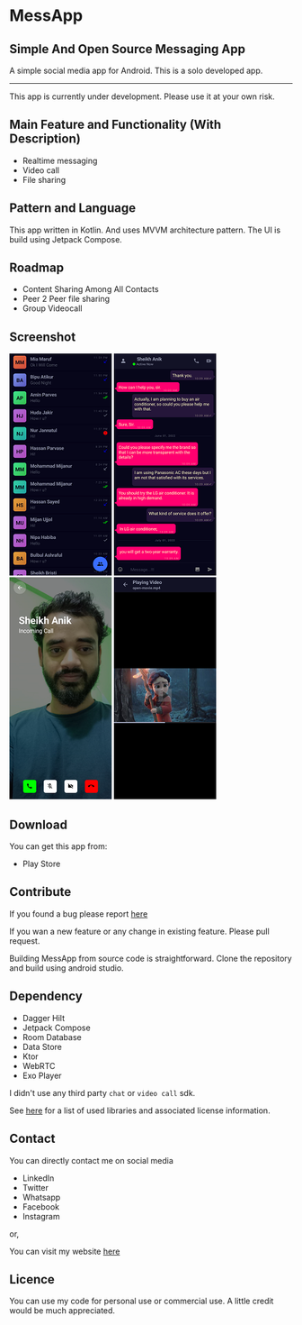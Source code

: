 # MessApp

## Simple And Open Source Messaging App

A simple social media app for Android. This is a solo developed app.

---

This app is currently under development. Please use it at your own risk.

## Main Feature and Functionality (With Description)

- Realtime messaging
- Video call
- File sharing

## Pattern and Language

This app written in Kotlin. And uses MVVM architecture pattern. The UI is build using Jetpack
Compose.

## Roadmap

- Content Sharing Among All Contacts
- Peer 2 Peer file sharing
- Group Videocall

## Screenshot

![Chat List](/screenshot/chat_list_small.png)
![Chatting](/screenshot/chatting_small.png)
![Incoming Call](/screenshot/incoming_call_smaill.png)
![Video Play](/screenshot/video_play_screen_small.png)

## Download

You can get this app from:

- Play Store

## Contribute

If you found a bug please report [here]()

If you wan a new feature or any change in existing feature. Please pull request.

Building MessApp from source code is straightforward. Clone the repository and build using android
studio.

## Dependency

- Dagger Hilt
- Jetpack Compose
- Room Database
- Data Store
- Ktor
- WebRTC
- Exo Player

I didn't use any third party `chat` or `video call` sdk.

See [here](http://licencing.com) for a list of used libraries and associated license information.

## Contact

You can directly contact me on social media

- LinkedIn
- Twitter
- Whatsapp
- Facebook
- Instagram

or,

You can visit my website [here](https://carbonanik.com)

## Licence

You can use my code for personal use or commercial use. A little credit would be much appreciated.